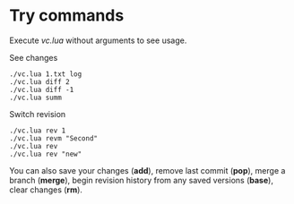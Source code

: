 # Try commands

Execute _vc.lua_ without arguments to see usage.

See changes
```
./vc.lua 1.txt log
./vc.lua diff 2
./vc.lua diff -1
./vc.lua summ
```

Switch revision
```
./vc.lua rev 1
./vc.lua revm "Second"
./vc.lua rev
./vc.lua rev "new"
```

You can also save your changes (**add**), remove last commit (**pop**), merge a branch (**merge**), begin revision history from any saved versions (**base**), clear changes (**rm**).
